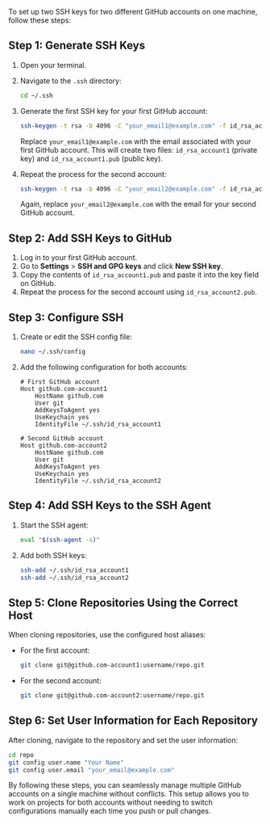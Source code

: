 To set up two SSH keys for two different GitHub accounts on one machine, follow these steps:

## Step 1: Generate SSH Keys

1. Open your terminal.
2. Navigate to the `.ssh` directory:
   ```bash
   cd ~/.ssh
   ```

3. Generate the first SSH key for your first GitHub account:
   ```bash
   ssh-keygen -t rsa -b 4096 -C "your_email1@example.com" -f id_rsa_account1
   ```
   Replace `your_email1@example.com` with the email associated with your first GitHub account. This will create two files: `id_rsa_account1` (private key) and `id_rsa_account1.pub` (public key).

4. Repeat the process for the second account:
   ```bash
   ssh-keygen -t rsa -b 4096 -C "your_email2@example.com" -f id_rsa_account2
   ```
   Again, replace `your_email2@example.com` with the email for your second GitHub account.

## Step 2: Add SSH Keys to GitHub

1. Log in to your first GitHub account.
2. Go to **Settings** > **SSH and GPG keys** and click **New SSH key**.
3. Copy the contents of `id_rsa_account1.pub` and paste it into the key field on GitHub.
4. Repeat the process for the second account using `id_rsa_account2.pub`.

## Step 3: Configure SSH

1. Create or edit the SSH config file:
   ```bash
   nano ~/.ssh/config
   ```

2. Add the following configuration for both accounts:
   ```plaintext
   # First GitHub account
   Host github.com-account1
       HostName github.com
       User git
	   AddKeysToAgent yes
	   UseKeychain yes
       IdentityFile ~/.ssh/id_rsa_account1

   # Second GitHub account
   Host github.com-account2
       HostName github.com
       User git
	   AddKeysToAgent yes
	   UseKeychain yes
       IdentityFile ~/.ssh/id_rsa_account2
   ```

## Step 4: Add SSH Keys to the SSH Agent

1. Start the SSH agent:
   ```bash
   eval "$(ssh-agent -s)"
   ```

2. Add both SSH keys:
   ```bash
   ssh-add ~/.ssh/id_rsa_account1
   ssh-add ~/.ssh/id_rsa_account2
   ```

## Step 5: Clone Repositories Using the Correct Host

When cloning repositories, use the configured host aliases:
- For the first account:
  ```bash
  git clone git@github.com-account1:username/repo.git
  ```

- For the second account:
  ```bash
  git clone git@github.com-account2:username/repo.git
  ```

## Step 6: Set User Information for Each Repository

After cloning, navigate to the repository and set the user information:
```bash
cd repo
git config user.name "Your Name"
git config user.email "your_email@example.com"
```

By following these steps, you can seamlessly manage multiple GitHub accounts on a single machine without conflicts. This setup allows you to work on projects for both accounts without needing to switch configurations manually each time you push or pull changes.
